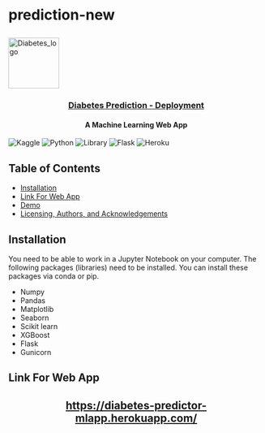 # prediction-new<p align="center">
  <img src='https://github.com/Abhishek20182/Diabetes-Prediction/blob/main/static/Diabetes_logo.jpg' alt="Diabetes_logo" width = 100px>
</p>

<h3 align="center"><a href='https://diabetes-predictor-mlapp.herokuapp.com/'>Diabetes Prediction - Deployment</a></h3>
<h4 align="center">A Machine Learning Web App</h4>


![Kaggle](https://img.shields.io/badge/Dataset-Kaggle-blue)
![Python](https://img.shields.io/badge/Python-3.7-green)
![Library](https://img.shields.io/badge/Library-Sklearn-orange)
![Flask](https://img.shields.io/badge/Flask-2.0.1-blue)
![Heroku](https://img.shields.io/badge/Deploy-Heroku-blueviolet)

## Table of Contents
- [Installation](#installation)
- [Link For Web App](#lwa)
- [Demo](#Demo)
- [Licensing, Authors, and Acknowledgements](#licensing)

## Installation <a name="installation"></a>
You need to be able to work in a Jupyter Notebook on your computer. The following packages (libraries) need to be installed. You can install these packages via conda or pip.

- Numpy
- Pandas
- Matplotlib
- Seaborn
- Scikit learn
- XGBoost
- Flask
- Gunicorn


## Link For Web App <a name="lwa"></a>

<a href="https://diabetes-predictor-mlapp.herokuapp.com/"><h2 align='center'> https://diabetes-predictor-mlapp.herokuapp.com/ </h2></a>
